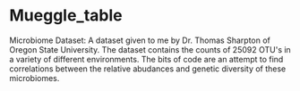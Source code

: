 Mueggle_table
=============

Microbiome Dataset:
A dataset given to me by Dr. Thomas Sharpton of Oregon State University. The dataset contains the counts 
of 25092 OTU's in a variety of different environments. The bits of code are an attempt to find correlations 
between the relative abudances and genetic diversity of these microbiomes.
